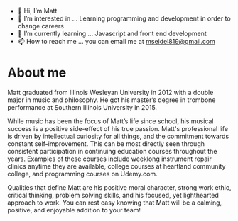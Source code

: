 - 👋 Hi, I’m Matt
- 👀 I’m interested in ... Learning programming and development in order to change careers
- 🌱 I’m currently learning ... Javascript and front end development
- 📫 How to reach me ... you can email me at mseidel819@gmail.com

<!---
mseidel819/mseidel819 is a ✨ special ✨ repository because its `README.md` (this file) appears on your GitHub profile.
You can click the Preview link to take a look at your changes.
--->
<h1> About me</h1>
<p> Matt graduated from Illinois Wesleyan University in 2012 with a double major in music and philosophy. He got his master’s degree in trombone performance at Southern Illinois University in 2015.

While music has been the focus of Matt’s life since school, his musical success is a positive side-effect of his true passion. Matt's professional life is driven by intellectual curiosity for all things, and the commitment towards constant self-improvement. This can be most directly seen through consistent participation in continuing education courses throughout the years. Examples of these courses include weeklong instrument repair clinics anytime they are available, college courses at heartland community college, and programming courses on Udemy.com.

Qualities that define Matt are his positive moral character, strong work ethic, critical thinking, problem solving skills, and his focused, yet lighthearted approach to work. You can rest easy knowing that Matt will be a calming, positive, and enjoyable addition to your team! </p>
